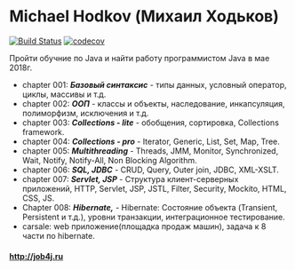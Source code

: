 # Michael Hodkov (Михаил Ходьков)

[![Build Status](https://travis-ci.org/MichaelHodkov/mhodkov.svg?branch=master)](https://travis-ci.org/MichaelHodkov/mhodkov)
[![codecov](https://codecov.io/gh/MichaelHodkov/mhodkov/branch/master/graph/badge.svg)](https://codecov.io/gh/MichaelHodkov/mhodkov)



Пройти обучние по Java и найти работу программистом Java в мае 2018г.

* chapter 001: ***Базовый синтаксис*** - типы данных, условный оператор, циклы, массивы и т.д.
* chapter 002: ***ООП*** - классы и объекты, наследование, инкапсуляция, полиморфизм, исключения и т.д.
* chapter 003: ***Collections - lite*** - обобщения, сортировка, Collections framework.
* chapter 004: ***Collections - pro*** - Iterator, Generic, List, Set, Map, Tree.
* chapter 005: ***Multithreading*** - Threads, JMM, Monitor, Synchronized, Wait, Notify, Notify-All, Non Blocking Algorithm.
* chapter 006: ***SQL, JDBC*** - CRUD, Query, Outer join, JDBC, XML-XSLT.
* chapter 007: ***Servlet, JSP*** - Структура клиент-серверных приложений, HTTP, Servlet, JSP, JSTL, Filter, Security, Mockito, HTML, CSS, JS.
* Chapter 008: ***Hibernate,*** - Hibernate: Состояние объекта (Transient, Persistent и т.д.), уровни транзакции, интеграционное тестирование.
* carsale: web приложение(площадка продаж машин), задача к 8 части по hibernate.

#### http://job4j.ru

